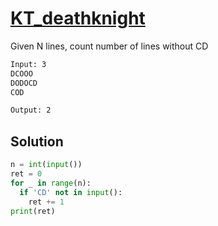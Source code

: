# [KT_deathknight](https://open.kattis.com/problems/deathknight)

Given N lines, count number of lines without CD

```txt
Input: 3
DCOOO
DODOCD
COD

Output: 2
```

## Solution

```py
n = int(input())
ret = 0
for _ in range(n):
  if 'CD' not in input():
    ret += 1
print(ret)
```
